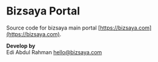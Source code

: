 # Bizsaya Portal

Source code for bizsaya main portal [https://bizsaya.com](https://bizsaya.com).

**Develop by**  
Edi Abdul Rahman <hello@bizsaya.com>